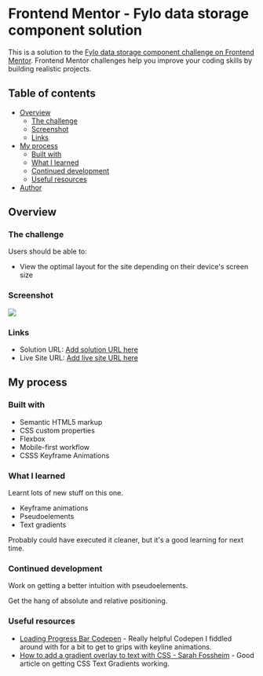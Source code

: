 # Frontend Mentor - Fylo data storage component solution

This is a solution to the [Fylo data storage component challenge on Frontend Mentor](https://www.frontendmentor.io/challenges/fylo-data-storage-component-1dZPRbV5n). Frontend Mentor challenges help you improve your coding skills by building realistic projects.

## Table of contents

- [Overview](#overview)
  - [The challenge](#the-challenge)
  - [Screenshot](#screenshot)
  - [Links](#links)
- [My process](#my-process)
  - [Built with](#built-with)
  - [What I learned](#what-i-learned)
  - [Continued development](#continued-development)
  - [Useful resources](#useful-resources)
- [Author](#author)

## Overview

### The challenge

Users should be able to:

- View the optimal layout for the site depending on their device's screen size

### Screenshot

![](./images/screenshot.jpg)

### Links

- Solution URL: [Add solution URL here](https://your-solution-url.com)
- Live Site URL: [Add live site URL here](https://your-live-site-url.com)

## My process

### Built with

- Semantic HTML5 markup
- CSS custom properties
- Flexbox
- Mobile-first workflow
- CSSS Keyframe Animations

### What I learned

Learnt lots of new stuff on this one.

- Keyframe animations
- Pseudoelements
- Text gradients

Probably could have executed it cleaner, but it's a good learning for next time.

### Continued development

Work on getting a better intuition with pseudoelements.

Get the hang of absolute and relative positioning.

### Useful resources

- [Loading Progress Bar Codepen](https://codepen.io/hopefulcodegirl/pen/WNwmOQX) - Really helpful Codepen I fiddled around with for a bit to get to grips with keyline animations.
- [How to add a gradient overlay to text with CSS - Sarah Fossheim](https://fossheim.io/writing/posts/css-text-gradient/) - Good article on getting CSS Text Gradients working.
